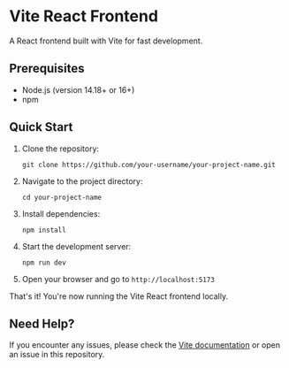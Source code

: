 # Vite React Frontend

A React frontend built with Vite for fast development.

## Prerequisites

- Node.js (version 14.18+ or 16+)
- npm

## Quick Start

1. Clone the repository:
   ```
   git clone https://github.com/your-username/your-project-name.git
   ```

2. Navigate to the project directory:
   ```
   cd your-project-name
   ```

3. Install dependencies:
   ```
   npm install
   ```

4. Start the development server:
   ```
   npm run dev
   ```

5. Open your browser and go to `http://localhost:5173`

That's it! You're now running the Vite React frontend locally.

## Need Help?

If you encounter any issues, please check the [Vite documentation](https://vitejs.dev/guide/) or open an issue in this repository.